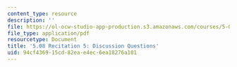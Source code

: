 ```yaml
---
content_type: resource
description: ''
file: https://ol-ocw-studio-app-production.s3.amazonaws.com/courses/5-08j-biological-chemistry-ii-spring-2016/94cf436915cd82eae4ec6ea18276a101_MIT5_08jS16r5_questions.pdf
file_type: application/pdf
resourcetype: Document
title: '5.08 Recitation 5: Discussion Questions'
uid: 94cf4369-15cd-82ea-e4ec-6ea18276a101
---
```

